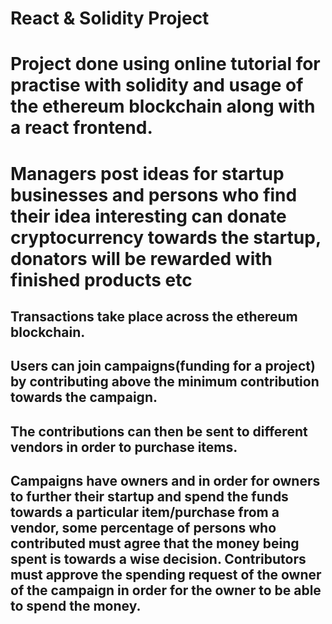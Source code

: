 # React & Solidity Project
# Project done using online tutorial for practise with solidity and usage of the ethereum blockchain along with a react frontend.
# Managers post ideas for startup businesses and persons who find their idea interesting can donate cryptocurrency towards the startup, donators will be rewarded with finished products etc

## Transactions take place across the ethereum blockchain.
## Users can join campaigns(funding for a project) by contributing above the minimum contribution towards the campaign.
## The contributions can then be sent to different vendors in order to purchase items.
## Campaigns have owners and in order for owners to further their startup and spend the funds towards a particular item/purchase from a vendor, some percentage of persons who contributed must agree that the money being spent is towards a wise decision. Contributors must approve the spending request of the owner of the campaign in order for the owner to be able to spend the money.
